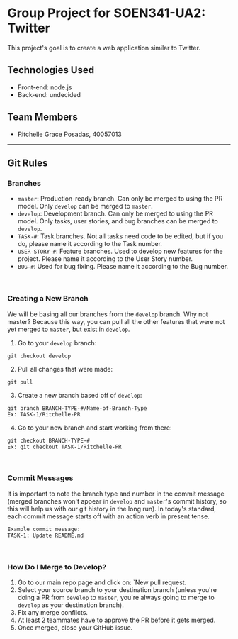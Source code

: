 # Group Project for SOEN341-UA2: Twitter
This project's goal is to create a web application similar to Twitter.

## Technologies Used
* Front-end: node.js
* Back-end: undecided

## Team Members
* Ritchelle Grace Posadas, 40057013

***

## Git Rules

### Branches
* `master`: Production-ready branch. Can only be merged to using the PR model. Only `develop` can be merged to `master`.
* `develop`: Development branch. Can only be merged to using the PR model. Only tasks, user stories, and bug branches can be merged to `develop`.
* `TASK-#`: Task branches. Not all tasks need code to be edited, but if you do, please name it according to the Task number.
* `USER-STORY-#`: Feature branches. Used to develop new features for the project. Please name it according to the User Story number.
* `BUG-#`: Used for bug fixing. Please name it according to the Bug number.

<br/>

### Creating a New Branch
We will be basing all our branches from the `develop` branch. Why not master? Because this way, you can pull all the other features that were not yet merged to `master`, but exist in `develop`.
1. Go to your `develop` branch: 
```
git checkout develop
```
2. Pull all changes that were made: 
```
git pull
```
3. Create a new branch based off of `develop`: 
```
git branch BRANCH-TYPE-#/Name-of-Branch-Type
Ex: TASK-1/Ritchelle-PR
```
4. Go to your new branch and start working from there:
```
git checkout BRANCH-TYPE-#
Ex: git checkout TASK-1/Ritchelle-PR
```

<br/>

### Commit Messages
It is important to note the branch type and number in the commit message (merged branches won't appear in `develop` and `master`'s commit history, so this will help us with our git history in the long run).
In today's standard, each commit message starts off with an action verb in present tense.
```
Example commit message:
TASK-1: Update README.md
```

<br/>

### How Do I Merge to Develop?
1. Go to our main repo page and click on: `New pull request.
2. Select your source branch to your destination branch (unless you're doing a PR from `develop` to `master`, you're always going to merge to `develop` as your destination branch).
3. Fix any merge conflicts.
4. At least 2 teammates have to approve the PR before it gets merged.
5. Once merged, close your GitHub issue.
